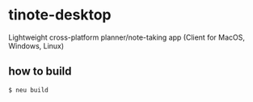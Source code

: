 # tinote-desktop

Lightweight cross-platform planner/note-taking app (Client for MacOS, Windows, Linux)

## how to build

```bash
$ neu build
```